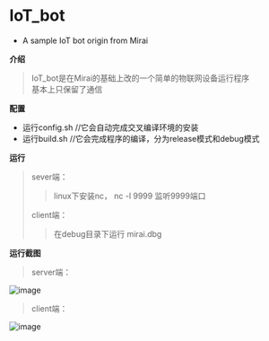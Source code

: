 # IoT_bot     
* A sample IoT bot origin from Mirai    

**介绍**      
>IoT_bot是在Mirai的基础上改的一个简单的物联网设备运行程序      
>基本上只保留了通信
>
**配置**        
* 运行config.sh //它会自动完成交叉编译环境的安装     
* 运行build.sh  //它会完成程序的编译，分为release模式和debug模式   
     
**运行**      
>sever端：
>         
>>linux下安装nc， nc -l 9999 监听9999端口    
>
>client端：       
>
>>在debug目录下运行 mirai.dbg 
>>
**运行截图**            
>server端：
>
![image](https://github.com/scu-igroup/IoT_bot/raw/master/images/cc.png)       
>client端：
>
![image](https://github.com/scu-igroup/IoT_bot/raw/master/images/bot.png)